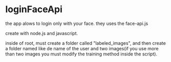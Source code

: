 # loginFaceApi
the app alows to login only with your face.
they uses the face-api.js

create with node.js and javascript.

inside of root, must create a folder called "labeled_images", and then create a folder named like de name of the user and two images(if you use more than two images you must modify the training method inside the script).
